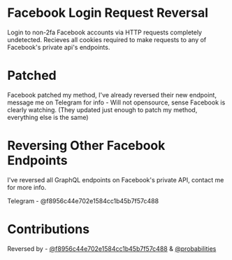 # Facebook Login Request Reversal

Login to non-2fa Facebook accounts via HTTP requests completely undetected. Recieves all cookies required to make requests to any of Facebook's private api's endpoints.

# Patched

Facebook patched my method, I've already reversed their new endpoint, message me on Telegram for info - Will not opensource, sense Facebook is clearly watching. (They updated just enough to patch my method, everything else is the same)

# Reversing Other Facebook Endpoints

I've reversed all GraphQL endpoints on Facebook's private API, contact me for more info.

Telegram - @f8956c44e702e1584cc1b45b7f57c488

# Contributions

Reversed by - [@f8956c44e702e1584cc1b45b7f57c488](https://github.com/f8956c44e702e1584cc1b45b7f57c488) & [@probabilities](https://github.com/probabilities)
